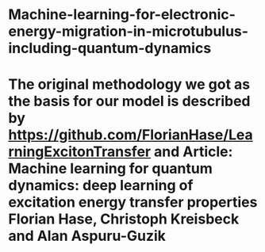 # Machine-learning-for-electronic-energy-migration-in-microtubulus-including-quantum-dynamics
# The original methodology we got as the basis for our model is described by https://github.com/FlorianHase/LearningExcitonTransfer and Article: Machine learning for quantum dynamics: deep learning of excitation energy transfer properties  Florian Hase, Christoph Kreisbeck and Alan Aspuru-Guzik
